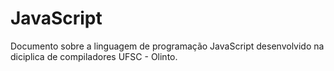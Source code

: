 
JavaScript
=====================

Documento sobre a linguagem de programação JavaScript desenvolvido na diciplica de compiladores UFSC - Olinto.
